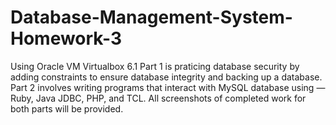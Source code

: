 # Database-Management-System-Homework-3
Using Oracle VM Virtualbox 6.1
Part 1 is praticing database security by adding constraints to ensure database integrity and  backing up a database.
Part 2 involves writing programs that interact with MySQL database using — Ruby, Java JDBC, PHP, and TCL.
All screenshots of completed work for both parts will be provided.
